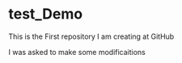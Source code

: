 test_Demo
=========

This is the First repository I am creating at GitHub

I was asked to make some modificaitions